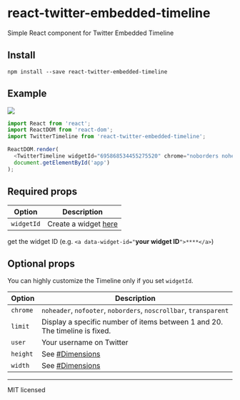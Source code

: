 # react-twitter-embedded-timeline

Simple React component for Twitter Embedded Timeline

## Install

```shell
npm install --save react-twitter-embedded-timeline
```

## Example

![](http://i.imgur.com/jwu7yuK.png)

```javascript
import React from 'react';
import ReactDOM from 'react-dom';
import TwitterTimeline from 'react-twitter-embedded-timeline';

ReactDOM.render(
  <TwitterTimeline widgetId="695868534455275520" chrome="noborders noheader" height={300} />,
  document.getElementById('app')
);
```

## Required props

|Option    |Description                                                            |
|---       |---                                                                    |
|`widgetId`| Create a widget [here](https://dev.twitter.com/web/embedded-timelines)|

get the widget ID (e.g.  `<a data-widget-id="`**your widget ID**`">****</a>`)

## Optional props

You can highly customize the Timeline only if you set `widgetId`.

|Option  |Description                                                                  |
|---     |---                                                                          |
|`chrome`| `noheader`, `nofooter`, `noborders`, `noscrollbar`, `transparent`           |
|`limit` | Display a specific number of items between 1 and 20. The timeline is fixed. |
|`user`  | Your username on Twitter                                                    |
|`height`| See [#Dimensions](https://dev.twitter.com/web/embedded-timelines#dimensions)|
|`width` | See [#Dimensions](https://dev.twitter.com/web/embedded-timelines#dimensions)|

---

MIT licensed

